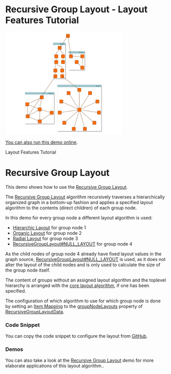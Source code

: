 # Recursive Group Layout - Layout Features Tutorial

<img src="../../resources/image/tutorial4recursivegrouplayout.png" alt="demo-thumbnail" height="320"/>

[You can also run this demo online](https://live.yworks.com/demos/04-tutorial-layout-features/recursive-group-layout/index.html).

Layout Features Tutorial

# Recursive Group Layout

This demo shows how to use the [Recursive Group Layout](https://docs.yworks.com/yfileshtml/#/api/RecursiveGroupLayout).

The [Recursive Group Layout](https://docs.yworks.com/yfileshtml/#/api/RecursiveGroupLayout) algorithm recursively traverses a hierarchically organized graph in a bottom-up fashion and applies a specified layout algorithm to the contents (direct children) of each group node.

In this demo for every group node a different layout algorithm is used:

- [Hierarchic Layout](https://docs.yworks.com/yfileshtml/#/api/HierarchicLayout) for group node 1
- [Organic Layout](https://docs.yworks.com/yfileshtml/#/api/OrganicLayout) for group node 2
- [Radial Layout](https://docs.yworks.com/yfileshtml/#/api/RadialLayout) for group node 3
- [RecursiveGroupLayout#NULL_LAYOUT](https://docs.yworks.com/yfileshtml/#/api/RecursiveGroupLayout#NULL_LAYOUT) for group node 4

As the child nodes of group node 4 already have fixed layout values in the graph source, [RecursiveGroupLayout#NULL_LAYOUT](https://docs.yworks.com/yfileshtml/#/api/RecursiveGroupLayout#NULL_LAYOUT) is used, as it does not alter the layout of the child nodes and is only used to calculate the size of the group node itself.

The content of groups without an assigned layout algorithm and the toplevel hierarchy is arranged with the [core layout algorithm](https://docs.yworks.com/yfileshtml/#/api/RecursiveGroupLayout#coreLayout), if one has been specified.

The configuration of which algorithm to use for which group node is done by setting an [Item Mapping](https://docs.yworks.com/yfileshtml/#/api/ItemMapping) to the [groupNodeLayouts](https://docs.yworks.com/yfileshtml/#/api/RecursiveGroupLayoutData#groupNodeLayouts) property of [RecursiveGroupLayoutData](https://docs.yworks.com/yfileshtml/#/api/RecursiveGroupLayoutData).

### Code Snippet

You can copy the code snippet to configure the layout from [GitHub](https://github.com/yWorks/yfiles-for-html-demos/blob/master/demos/04-tutorial-layout-features/recursive-group-layout/RecursiveGroupLayout.ts).

### Demos

You can also take a look at the [Recursive Group Layout](../../layout/recursivegroup/index.html) demo for more elaborate applications of this layout algorithm..
